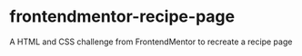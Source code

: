 # frontendmentor-recipe-page
A HTML and CSS challenge from FrontendMentor to recreate a recipe page
